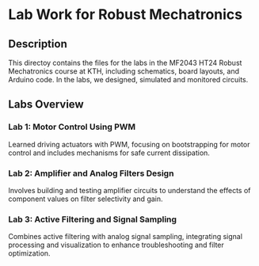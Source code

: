 # Lab Work for Robust Mechatronics

## Description
This directoy contains the files for the labs in the MF2043 HT24 Robust Mechatronics course at KTH, including schematics, board layouts, and Arduino code. In the labs, we designed, simulated and monitored circuits.

## Labs Overview

### Lab 1: Motor Control Using PWM
Learned driving actuators with PWM, focusing on bootstrapping for motor control and includes mechanisms for safe current dissipation.

### Lab 2: Amplifier and Analog Filters Design
Involves building and testing amplifier circuits to understand the effects of component values on filter selectivity and gain.

### Lab 3: Active Filtering and Signal Sampling
Combines active filtering with analog signal sampling, integrating signal processing and visualization to enhance troubleshooting and filter optimization.
